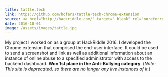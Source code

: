 ```yaml
---
title: tattle.tech
link: https://github.com/hofers/tattle-tech-chrome-extension
source: <a href="http://hackriddle.com/" target="_blank" rel="noreferrer">HackRiddle 2016</a>
date: 2016-10-01
image: /assets/images/tattle.jpg
---
```

My project I worked on as a group at HackRiddle 2016. I developed the Chrome extension that comprised the end-user interface. It could be used to send a screenshot and link as well as additional information about an instance of online abuse to a specified administrator with access to the backend dashboard. **Won 1st place in the Anti-Bullying category**. (*Note: This site is deprecated, so there are no longer any live instances&nbsp;of it.*)